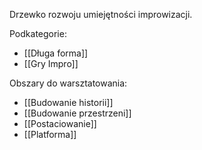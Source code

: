 Drzewko rozwoju umiejętności improwizacji.

Podkategorie:
- [[Długa forma]]
- [[Gry Impro]]


Obszary do warsztatowania:
- [[Budowanie historii]]
- [[Budowanie przestrzeni]]
- [[Postaciowanie]]
- [[Platforma]]